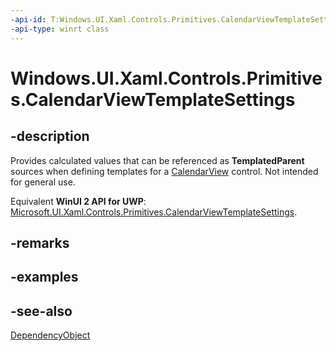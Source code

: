```yaml
---
-api-id: T:Windows.UI.Xaml.Controls.Primitives.CalendarViewTemplateSettings
-api-type: winrt class
---
```


<!-- Class syntax.
public class CalendarViewTemplateSettings : Windows.UI.Xaml.DependencyObject, Windows.UI.Xaml.Controls.Primitives.ICalendarViewTemplateSettings
-->

# Windows.UI.Xaml.Controls.Primitives.CalendarViewTemplateSettings

## -description
Provides calculated values that can be referenced as **TemplatedParent** sources when defining templates for a [CalendarView](../windows.ui.xaml.controls/calendarview.md) control. Not intended for general use.

Equivalent **WinUI 2 API for UWP**: [Microsoft.UI.Xaml.Controls.Primitives.CalendarViewTemplateSettings](/windows/winui/api/microsoft.ui.xaml.controls.primitives.calendarviewtemplatesettings).

## -remarks

## -examples

## -see-also
[DependencyObject](../windows.ui.xaml/dependencyobject.md)
